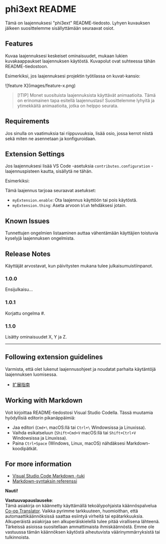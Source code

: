<!--
CO_OP_TRANSLATOR_METADATA:
{
  "original_hash": "be0b2937160c486180ded27e4f14adeb",
  "translation_date": "2025-07-16T16:54:56+00:00",
  "source_file": "code/07.Lab/01/Apple/phi3ext/README.md",
  "language_code": "fi"
}
-->
# phi3ext README

Tämä on laajennuksesi "phi3ext" README-tiedosto. Lyhyen kuvauksen jälkeen suosittelemme sisällyttämään seuraavat osiot.

## Features

Kuvaa laajennuksesi keskeiset ominaisuudet, mukaan lukien kuvakaappaukset laajennuksen käytöstä. Kuvapolut ovat suhteessa tähän README-tiedostoon.

Esimerkiksi, jos laajennuksesi projektin työtilassa on kuvat-kansio:

\!\[feature X\]\(images/feature-x.png\)

> [!TIP] Monet suosituista laajennuksista käyttävät animaatioita. Tämä on erinomainen tapa esitellä laajennustasi! Suosittelemme lyhyitä ja ytimekkäitä animaatioita, jotka on helppo seurata.

## Requirements

Jos sinulla on vaatimuksia tai riippuvuuksia, lisää osio, jossa kerrot niistä sekä miten ne asennetaan ja konfiguroidaan.

## Extension Settings

Jos laajennuksesi lisää VS Code -asetuksia `contributes.configuration` -laajennuspisteen kautta, sisällytä ne tähän.

Esimerkiksi:

Tämä laajennus tarjoaa seuraavat asetukset:

* `myExtension.enable`: Ota laajennus käyttöön tai pois käytöstä.
* `myExtension.thing`: Aseta arvoon `blah` tehdäksesi jotain.

## Known Issues

Tunnettujen ongelmien listaaminen auttaa vähentämään käyttäjien toistuvia kyselyjä laajennuksen ongelmista.

## Release Notes

Käyttäjät arvostavat, kun päivitysten mukana tulee julkaisumuistiinpanot.

### 1.0.0

Ensijulkaisu...

### 1.0.1

Korjattu ongelma #.

### 1.1.0

Lisätty ominaisuudet X, Y ja Z.

---

## Following extension guidelines

Varmista, että olet lukenut laajennusohjeet ja noudatat parhaita käytäntöjä laajennuksen luomisessa.

* [扩展指南](https://code.visualstudio.com/api/references/extension-guidelines?WT.mc_id=aiml-137032-kinfeylo)

## Working with Markdown

Voit kirjoittaa README-tiedostosi Visual Studio Codella. Tässä muutamia hyödyllisiä editorin pikanäppäimiä:

* Jaa editori (`Cmd+\` macOS:llä tai `Ctrl+\` Windowsissa ja Linuxissa).
* Vaihda esikatseluun (`Shift+Cmd+V` macOS:llä tai `Shift+Ctrl+V` Windowsissa ja Linuxissa).
* Paina `Ctrl+Space` (Windows, Linux, macOS) nähdäksesi Markdown-koodipätkät.

## For more information

* [Visual Studio Code Markdown -tuki](http://code.visualstudio.com/docs/languages/markdown?WT.mc_id=aiml-137032-kinfeylo)
* [Markdown-syntaksin referenssi](https://help.github.com/articles/markdown-basics/)

**Nauti!**

**Vastuuvapauslauseke**:  
Tämä asiakirja on käännetty käyttämällä tekoälypohjaista käännöspalvelua [Co-op Translator](https://github.com/Azure/co-op-translator). Vaikka pyrimme tarkkuuteen, huomioithan, että automaattikäännöksissä saattaa esiintyä virheitä tai epätarkkuuksia. Alkuperäistä asiakirjaa sen alkuperäiskielellä tulee pitää virallisena lähteenä. Tärkeissä asioissa suositellaan ammattimaista ihmiskäännöstä. Emme ole vastuussa tämän käännöksen käytöstä aiheutuvista väärinymmärryksistä tai tulkinnoista.